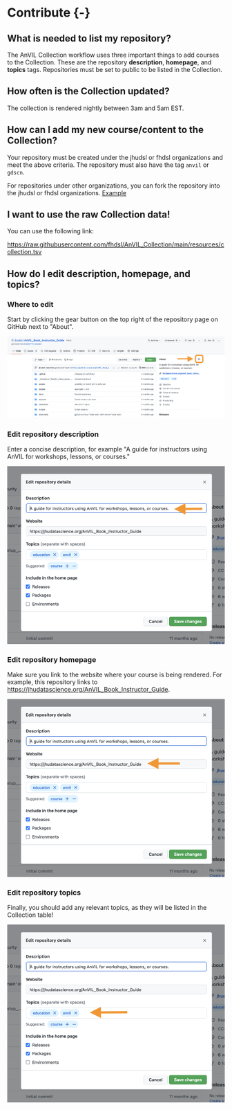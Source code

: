 
# Contribute {-}

## What is needed to list my repository?

The AnVIL Collection workflow uses three important things to add courses to the Collection. These are the repository **description**, **homepage**, and **topics** tags. Repositories must be set to public to be listed in the Collection.

## How often is the Collection updated?

The collection is rendered nightly between 3am and 5am EST.

## How can I add my new course/content to the Collection?

Your repository must be created under the jhudsl or fhdsl organizations and meet the above criteria. The repository must also have the tag `anvil` or `gdscn`.

For repositories under other organizations, you can fork the repository into the jhudsl or fhdsl organizations. [Example](https://github.com/fhdsl/Data-Wrangling)

## I want to use the raw Collection data!

You can use the following link:

https://raw.githubusercontent.com/fhdsl/AnVIL_Collection/main/resources/collection.tsv

## How do I edit **description**, **homepage**, and **topics**?

### Where to edit

Start by clicking the gear button on the top right of the repository page on GitHub next to "About".

![Where is the `gear` button next to the "About" menu?](https://raw.githubusercontent.com/fhdsl/AnVIL_Collection/main/resources/screenshots/repo-about.png)

### Edit repository description

Enter a concise description, for example "A guide for instructors using AnVIL for workshops, lessons, or courses."

![Add a description to the repository.](https://raw.githubusercontent.com/fhdsl/AnVIL_Collection/main/resources/screenshots/repo-description.png)

### Edit repository homepage

Make sure you link to the website where your course is being rendered. For example, this repository links to https://jhudatascience.org/AnVIL_Book_Instructor_Guide.

![Add a homepage link to the repository.](https://raw.githubusercontent.com/fhdsl/AnVIL_Collection/main/resources/screenshots/repo-homepage.png)

### Edit repository topics

Finally, you should add any relevant topics, as they will be listed in the Collection table!

![Add tags to the repository.](https://raw.githubusercontent.com/fhdsl/AnVIL_Collection/main/resources/screenshots/repo-tags.png)
